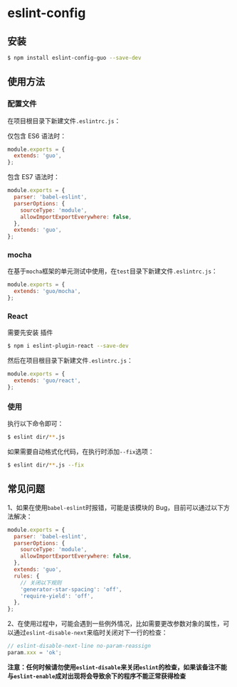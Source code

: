# eslint-config

## 安装

```bash
$ npm install eslint-config-guo --save-dev
```

## 使用方法

### 配置文件

在项目根目录下新建文件`.eslintrc.js`：

仅包含 ES6 语法时：

```javascript
module.exports = {
  extends: 'guo',
};
```

包含 ES7 语法时：

```javascript
module.exports = {
  parser: 'babel-eslint',
  parserOptions: {
    sourceType: 'module',
    allowImportExportEverywhere: false,
  },
  extends: 'guo',
};
```

### mocha

在基于`mocha`框架的单元测试中使用，在`test`目录下新建文件`.eslintrc.js`：

```javascript
module.exports = {
  extends: 'guo/mocha',
};
```

### React

需要先安装 插件

```bash
$ npm i eslint-plugin-react --save-dev
```

然后在项目根目录下新建文件`.eslintrc.js`：

```javascript
module.exports = {
  extends: 'guo/react',
};
```

### 使用

执行以下命令即可：

```bash
$ eslint dir/**.js
```

如果需要自动格式化代码，在执行时添加`--fix`选项：

```bash
$ eslint dir/**.js --fix
```

## 常见问题

1、如果在使用`babel-eslint`时报错，可能是该模块的 Bug，目前可以通过以下方法解决：

```javascript
module.exports = {
  parser: 'babel-eslint',
  parserOptions: {
    sourceType: 'module',
    allowImportExportEverywhere: false,
  },
  extends: 'guo',
  rules: {
    // 关闭以下规则
    'generator-star-spacing': 'off',
    'require-yield': 'off',
  },
};
```

2、在使用过程中，可能会遇到一些例外情况，比如需要更改参数对象的属性，可以通过`eslint-disable-next`来临时关闭对下一行的检查：

```javascript
// eslint-disable-next-line no-param-reassign
param.xxx = 'ok';
```

**注意：任何时候请勿使用`eslint-disable`来关闭`eslint`的检查，如果该备注不能与`eslint-enable`成对出现将会导致余下的程序不能正常获得检查**
